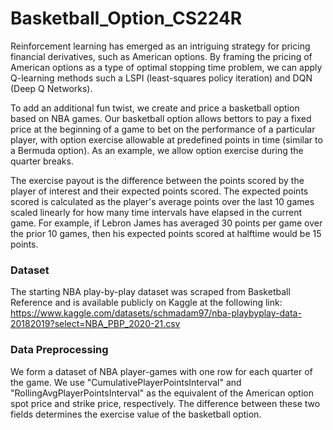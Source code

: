 # Basketball_Option_CS224R

Reinforcement learning has emerged as an intriguing strategy for pricing financial derivatives, such as American options. By framing the pricing of American options as a type of optimal stopping time problem, we can apply Q-learning methods such a LSPI (least-squares policy iteration) and DQN (Deep Q Networks). 

To add an additional fun twist, we create and price a basketball option based on NBA games. Our basketball option allows bettors to pay a fixed price at the beginning of a game to bet on the performance of a particular player, with option exercise allowable at predefined points in time (similar to a Bermuda option). As an example, we allow option exercise during the quarter breaks. 

The exercise payout is the difference between the points scored by the player of interest and their expected points scored. The expected points scored is calculated as the player's average points over the last 10 games scaled linearly for how many time intervals have elapsed in the current game. For example, if Lebron James has averaged 30 points per game over the prior 10 games, then his expected points scored at halftime would be 15 points.

### Dataset
The starting NBA play-by-play dataset was scraped from Basketball Reference and is available publicly on Kaggle at the following link: https://www.kaggle.com/datasets/schmadam97/nba-playbyplay-data-20182019?select=NBA_PBP_2020-21.csv

### Data Preprocessing
We form a dataset of NBA player-games with one row for each quarter of the game. We use "CumulativePlayerPointsInterval" and "RollingAvgPlayerPointsInterval" as the equivalent of the American option spot price and strike price, respectively. The difference between these two fields determines the exercise value of the basketball option.
